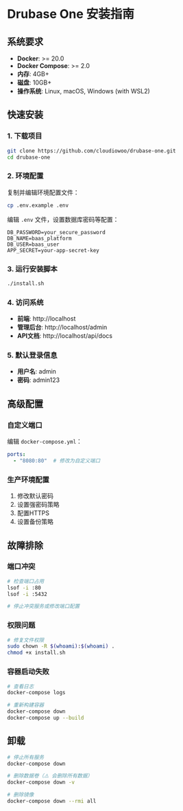 # Drubase One 安装指南

## 系统要求

- **Docker**: >= 20.0
- **Docker Compose**: >= 2.0
- **内存**: 4GB+
- **磁盘**: 10GB+
- **操作系统**: Linux, macOS, Windows (with WSL2)

## 快速安装

### 1. 下载项目

```bash
git clone https://github.com/cloudiowoo/drubase-one.git
cd drubase-one
```

### 2. 环境配置

复制并编辑环境配置文件：

```bash
cp .env.example .env
```

编辑 `.env` 文件，设置数据库密码等配置：

```env
DB_PASSWORD=your_secure_password
DB_NAME=baas_platform
DB_USER=baas_user
APP_SECRET=your-app-secret-key
```

### 3. 运行安装脚本

```bash
./install.sh
```

### 4. 访问系统

- **前端**: http://localhost
- **管理后台**: http://localhost/admin
- **API文档**: http://localhost/api/docs

### 5. 默认登录信息

- **用户名**: admin
- **密码**: admin123

## 高级配置

### 自定义端口

编辑 `docker-compose.yml`：

```yaml
ports:
  - "8080:80"  # 修改为自定义端口
```

### 生产环境配置

1. 修改默认密码
2. 设置强密码策略
3. 配置HTTPS
4. 设置备份策略

## 故障排除

### 端口冲突

```bash
# 检查端口占用
lsof -i :80
lsof -i :5432

# 停止冲突服务或修改端口配置
```

### 权限问题

```bash
# 修复文件权限
sudo chown -R $(whoami):$(whoami) .
chmod +x install.sh
```

### 容器启动失败

```bash
# 查看日志
docker-compose logs

# 重新构建容器
docker-compose down
docker-compose up --build
```

## 卸载

```bash
# 停止所有服务
docker-compose down

# 删除数据卷（⚠️ 会删除所有数据）
docker-compose down -v

# 删除镜像
docker-compose down --rmi all
```

